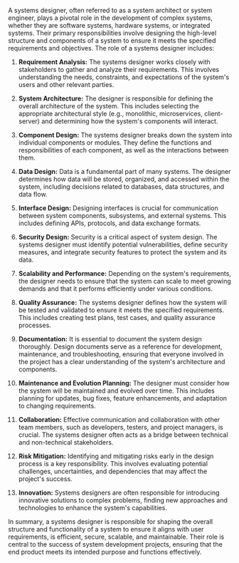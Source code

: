 A systems designer, often referred to as a system architect or system engineer, plays a pivotal role in the development of complex systems, whether they are software systems, hardware systems, or integrated systems. Their primary responsibilities involve designing the high-level structure and components of a system to ensure it meets the specified requirements and objectives. The role of a systems designer includes:

1. **Requirement Analysis:** The systems designer works closely with stakeholders to gather and analyze their requirements. This involves understanding the needs, constraints, and expectations of the system's users and other relevant parties.

2. **System Architecture:** The designer is responsible for defining the overall architecture of the system. This includes selecting the appropriate architectural style (e.g., monolithic, microservices, client-server) and determining how the system's components will interact.

3. **Component Design:** The systems designer breaks down the system into individual components or modules. They define the functions and responsibilities of each component, as well as the interactions between them.

4. **Data Design:** Data is a fundamental part of many systems. The designer determines how data will be stored, organized, and accessed within the system, including decisions related to databases, data structures, and data flow.

5. **Interface Design:** Designing interfaces is crucial for communication between system components, subsystems, and external systems. This includes defining APIs, protocols, and data exchange formats.

6. **Security Design:** Security is a critical aspect of system design. The systems designer must identify potential vulnerabilities, define security measures, and integrate security features to protect the system and its data.

7. **Scalability and Performance:** Depending on the system's requirements, the designer needs to ensure that the system can scale to meet growing demands and that it performs efficiently under various conditions.

8. **Quality Assurance:** The systems designer defines how the system will be tested and validated to ensure it meets the specified requirements. This includes creating test plans, test cases, and quality assurance processes.

9. **Documentation:** It is essential to document the system design thoroughly. Design documents serve as a reference for development, maintenance, and troubleshooting, ensuring that everyone involved in the project has a clear understanding of the system's architecture and components.

10. **Maintenance and Evolution Planning:** The designer must consider how the system will be maintained and evolved over time. This includes planning for updates, bug fixes, feature enhancements, and adaptation to changing requirements.

11. **Collaboration:** Effective communication and collaboration with other team members, such as developers, testers, and project managers, is crucial. The systems designer often acts as a bridge between technical and non-technical stakeholders.

12. **Risk Mitigation:** Identifying and mitigating risks early in the design process is a key responsibility. This involves evaluating potential challenges, uncertainties, and dependencies that may affect the project's success.

13. **Innovation:** Systems designers are often responsible for introducing innovative solutions to complex problems, finding new approaches and technologies to enhance the system's capabilities.

In summary, a systems designer is responsible for shaping the overall structure and functionality of a system to ensure it aligns with user requirements, is efficient, secure, scalable, and maintainable. Their role is central to the success of system development projects, ensuring that the end product meets its intended purpose and functions effectively.